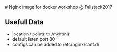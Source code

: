 # Nginx image for docker workshop @ Fullstack2017

## Usefull Data

- location / points to /myhtmls
- default listen port 80
- configs can be added to /etc/nginx/conf.d/


